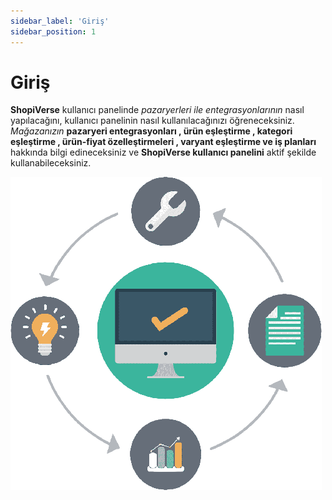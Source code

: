 ```yaml
---
sidebar_label: 'Giriş'
sidebar_position: 1
---
```


# Giriş

**ShopiVerse** kullanıcı panelinde *pazaryerleri ile entegrasyonlarının* nasıl yapılacağını, kullanıcı panelinin nasıl kullanılacağınızı öğreneceksiniz. 
*Mağazanızın* **pazaryeri entegrasyonları , ürün eşleştirme , kategori eşleştirme , ürün-fiyat özelleştirmeleri , varyant eşleştirme ve iş planları** hakkında bilgi edineceksiniz ve **ShopiVerse kullanıcı panelini** aktif şekilde kullanabileceksiniz.


![Panel](../../docs/dashboard/img/panel3.png)